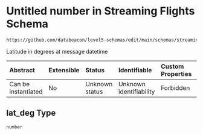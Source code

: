# Untitled number in Streaming Flights Schema

```txt
https://github.com/databeacon/level5-schemas/edit/main/schemas/streamingFlights.schema.json#/properties/lat_deg
```

Latitude in degrees at message datetime

| Abstract            | Extensible | Status         | Identifiable            | Custom Properties | Additional Properties | Access Restrictions | Defined In                                                                                      |
| :------------------ | :--------- | :------------- | :---------------------- | :---------------- | :-------------------- | :------------------ | :---------------------------------------------------------------------------------------------- |
| Can be instantiated | No         | Unknown status | Unknown identifiability | Forbidden         | Allowed               | none                | [streamingFlights.schema.json\*](../../out/streamingFlights.schema.json "open original schema") |

## lat\_deg Type

`number`
